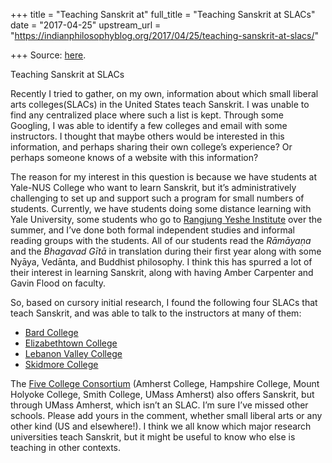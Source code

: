 +++
title = "Teaching Sanskrit at"
full_title = "Teaching Sanskrit at SLACs"
date = "2017-04-25"
upstream_url = "https://indianphilosophyblog.org/2017/04/25/teaching-sanskrit-at-slacs/"

+++
Source: [here](https://indianphilosophyblog.org/2017/04/25/teaching-sanskrit-at-slacs/).

Teaching Sanskrit at SLACs

Recently I tried to gather, on my own, information about which small
liberal arts colleges(SLACs) in the United States teach Sanskrit. I was
unable to find any centralized place where such a list is kept. Through
some Googling, I was able to identify a few colleges and email with some
instructors. I thought that maybe others would be interested in this
information, and perhaps sharing their own college’s experience? Or
perhaps someone knows of a website with this information?

The reason for my interest in this question is because we have students
at Yale-NUS College who want to learn Sanskrit, but it’s
administratively challenging to set up and support such a program for
small numbers of students. Currently, we have students doing some
distance learning with Yale University, some students who go to
[Rangjung Yeshe Institute](http://www.ryi.org/) over the summer, and
I’ve done both formal independent studies and informal reading groups
with the students. All of our students read the *Rāmāyaṇa* and the
*Bhagavad Gītā* in translation during their first year along with some
Nyāya, Vedānta, and Buddhist philosophy. I think this has spurred a lot
of their interest in learning Sanskrit, along with having Amber
Carpenter and Gavin Flood on faculty.

So, based on cursory initial research, I found the following four SLACs
that teach Sanskrit, and was able to talk to the instructors at many of
them:

-   [Bard College](http://classicalstudies.bard.edu/languages/)
-   [Elizabethtown
    College](http://catalog.etown.edu/preview_course_nopop.php?catoid=7&coid=6617)
-   [Lebanon Valley
    College](http://www.lvc.edu/academics/programs-of-study/religion/world-classics-minor/)
-   [Skidmore
    College](http://catalog.skidmore.edu/preview_course_nopop.php?catoid=15&coid=29907)

The [Five College Consortium](https://www.fivecolleges.edu/) (Amherst
College, Hampshire College, Mount Holyoke College, Smith College, UMass
Amherst) also offers Sanskrit, but through UMass Amherst, which isn’t an
SLAC. I’m sure I’ve missed other schools. Please add yours in the
comment, whether small liberal arts or any other kind (US and
elsewhere!). I think we all know which major research universities teach
Sanskrit, but it might be useful to know who else is teaching in other
contexts.

